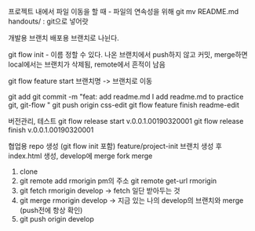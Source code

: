 프로젝트 내에서 파일 이동을 할 때 - 파일의 연속성을 위해
git mv README.md handouts/ : git으로 넣어랏

개발용 브랜치 배포용 브랜치로 나뉜다.

git flow init - 이름 정할 수 있다.
나온 브랜치에서 push하지 않고 커밋, merge하면 local에서는 브랜치가 삭제됨, remote에서 흔적이 남음

git flow feature start 브랜치명 -> 브랜치로 이동

git add
git commit -m "feat: add readme.md
I add readme.md to practice git, git-flow
"
git push origin css-edit
git flow feature finish readme-edit

버전관리, 테스트
git flow release start v.0.0.1.00190320001
git flow release finish v.0.0.1.00190320001

협업용 repo 생성 (git flow init 포함)
feature/project-init 브랜치 생성 후 
index.html 생성, develop에 merge
fork
merge

1. clone
2. git remote add rmorigin pm의 주소
git remote get-url rmorigin
3. git fetch rmorigin develop -> fetch 일단 받아두는 것
4. git merge rmorigin develop -> 지금 있는 나의 develop의 브랜치와 merge (push전에 항상 확인)
5. git push origin develop
